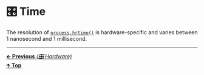 # 🎛️ Time

The resolution of
[`process.hrtime()`](https://nodejs.org/api/process.html#process_process_hrtime_time)
is hardware-specific and varies between 1 nanosecond and 1 millisecond.

<hr>

[🡰 **Previous** _(🎛️ Hardware)_](hardware.md)<br>
[🡱 **Top**](README.md)<br>
